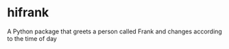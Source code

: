 # hifrank
A Python package that greets a person called Frank and changes according to the time of day
